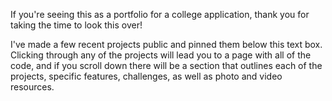 If you're seeing this as a portfolio for a college application, thank you for taking the time to look this over! 

I've made a few recent projects public and pinned them below this text box. Clicking through any of the projects will lead you to a page with all of the code, and if you scroll down there will be a section that outlines each of the projects, specific features, challenges, as well as photo and video resources.
